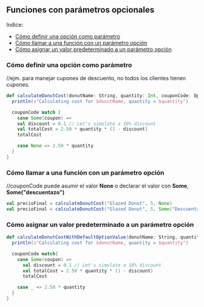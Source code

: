 ## Funciones con parámetros opcionales

Indice:  
- [Cómo definir una opción como parámetro](#Cómo-definir-una-opción-como-parámetro)  
- [Cómo llamar a una función con un parámetro opción](#Cómo-llamar-a-una-función-con-un-parámetro-opción)   
- [Cómo asignar un valor predeterminado a un parámetro opción](#Cómo-asignar-un-valor-predeterminado-a-un-parámetro-opción)   

### Cómo definir una opción como parámetro
//ejm. para manejar cupones de descuento, no todos los clientes tienen cupones.

```scala
def calculateDonutCost(donutName: String, quantity: Int, couponCode: Option[String]): Double = {
  println(s"Calculating cost for $donutName, quantity = $quantity")

  couponCode match {
    case Some(coupon) =>
    val discount = 0.1 // Let's simulate a 10% discount
    val totalCost = 2.50 * quantity * (1 - discount)
    totalCost

    case None => 2.50 * quantity
  }
}
```
### Cómo llamar a una función con un parámetro opción
//couponCode puede asumir el valor **None** o declarar el valor con **Some**, **Some("descuentazo")**

```scala
val precioFinal = calculateDonutCost("Glazed Donut", 5, None)
val precioFinal = calculateDonutCost("Glazed Donut", 5, Some("Descuentazo"))
```

### Cómo asignar un valor predeterminado a un parámetro opción

```scala
def calculateDonutCostWithDefaultOptionValue(donutName: String, quantity: Int, couponCode: Option[String] = None): Double = {
  println(s"Calculating cost for $donutName, quantity = $quantity")

  couponCode match{
    case Some(coupon) =>
      val discount = 0.1 // Let's simulate a 10% discount
      val totalCost = 2.50 * quantity * (1 - discount)
      totalCost

    case _ => 2.50 * quantity
  }
}
```

